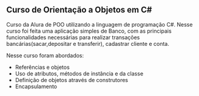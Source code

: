 <h2> Curso de Orientação a Objetos em C# </h2>

Curso da Alura de POO utilizando a linguagem de programação C#.
Nesse curso foi feita uma aplicação simples de Banco, com as principais funcionalidades necessárias para realizar transações bancárias(sacar,depositar e transferir), 
cadastrar cliente e conta.

Nesse curso foram abordados:


- Referências e objetos
- Uso de atributos, métodos de instância e da classe
- Definição de objetos através de construtores
- Encapsulamento

